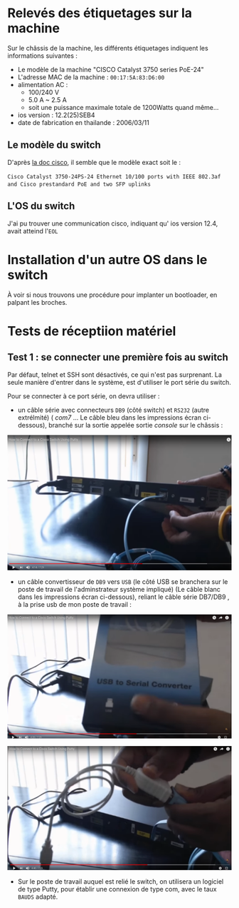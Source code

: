 
# Relevés des étiquetages sur la machine

Sur le châssis de la machine, les différents étiquetages indiquent les informations suivantes : 

* Le modèle de la machine "CISCO Catalyst 3750 series PoE-24"
* L'adresse MAC de la machine   : `00:17:5A:83:D6:00`
* alimentation AC : 
  * 100/240 V
  * 5.0 A ~ 2.5 A
  * soit une puissance maximale totale de 1200Watts quand même... 
* ios version : 12.2(25)SEB4
* date de fabrication en thailande : 2006/03/11



## Le modèle du switch

D'après [la doc cisco](https://www.cisco.com/c/en/us/products/collateral/switches/catalyst-3750-series-switches/product_data_sheet0900aecd80371991.html), il semble que le modèle exact soit  le :

`Cisco Catalyst 3750-24PS-24 Ethernet 10/100 ports with IEEE 802.3af and Cisco prestandard PoE and two SFP uplinks`


## L'OS du switch

J'ai pu trouver une communication cisco, indiquant qu' ios version 12.4, avait atteind l'`EOL`

# Installation d'un autre OS dans le switch

À voir si nous trouvons une procédure pour implanter un bootloader, en palpant les broches.

# Tests de réceptiion matériel

## Test 1 : se connecter une première fois au switch

Par défaut, telnet et SSH sont désactivés, ce qui n'est pas surprenant. La seule manière d'entrer dans le système, est d'utiliser le port série du switch.

Pour se connecter à ce port série, on devra utiliser :

* un câble série avec connecteurs `DB9` (côté switch) et `RS232` (autre extrélmité) ( *com7* ... Le câble bleu dans les impressions écran ci-dessous), branché sur la sortie appelée sortie *console* sur le châssis : 

![câble série de type DB9 DB7](https://github.com/Jean-Baptiste-Lasselle/infra-kytes-underlay/raw/master/switchs/cisco-catalyst-3750-24-poe/images/cables-necessaires-cisco-switch-1-console-port-serie-db7-db9.png)

* un câble convertisseur de `DB9` vers `USB` (le côté USB se branchera sur le poste de travail de l'adminstrateur système impliqué) (Le câble blanc dans les impressions écran ci-dessous), reliant le câble série DB7/DB9 , à la prise usb de mon poste de travail :

![câble convertisseur de série vers USB](https://github.com/Jean-Baptiste-Lasselle/infra-kytes-underlay/raw/master/switchs/cisco-catalyst-3750-24-poe/images/cables-necessaires-cisco-switch-2-usb-to-serial.png)

![câble convertisseur de série vers USB](https://github.com/Jean-Baptiste-Lasselle/infra-kytes-underlay/raw/master/switchs/cisco-catalyst-3750-24-poe/images/cables-necessaires-cisco-switch-3-usb-to-serial.png)

* Sur le poste de travail auquel est relié le switch, on utilisera un logiciel de type Putty, pour établir une connexion de type com, avec le taux `BAUDS` adapté.


 
